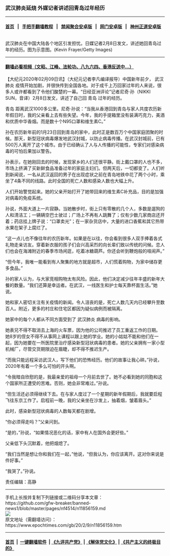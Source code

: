 ### 武汉肺炎延烧 外媒记者讲述回青岛过年经历
------------------------

#### [首页](https://github.com/gfw-breaker/banned-news1/blob/master/README.md) &nbsp;&nbsp;|&nbsp;&nbsp; [手把手翻墙教程](https://github.com/gfw-breaker/guides/wiki) &nbsp;&nbsp;|&nbsp;&nbsp; [禁闻聚合安卓版](https://github.com/gfw-breaker/bn-android) &nbsp;&nbsp;|&nbsp;&nbsp; [网门安卓版](https://github.com/oGate2/oGate) &nbsp;&nbsp;|&nbsp;&nbsp; [神州正道安卓版](https://github.com/SzzdOgate/update) 



<div><img alt="" class="aligncenter wp-post-image" src="https://i.epochtimes.com/assets/uploads/2020/02/GettyImages-1197620885-600x400.jpg"/>
<div class="red16 caption">
 <p>
  武汉肺炎在中国大陆各个地区引发担忧。日媒记者2月8日发文，讲述她回青岛过年的经历。图为示意图。(Kevin Frayer/Getty Images)
 </p>
</div>
</div><hr/>

#### [翻墙必看视频（文昭、江峰、法轮功、八九六四、香港反送中...）](http://167.172.214.107/home.html)

<div><p>
 【大纪元2020年02月09日讯】（大纪元记者李凡编译报导）中国新年前夕，
 <ok href="https://www.epochtimes.com/gb/tag/%E6%AD%A6%E6%B1%89%E8%82%BA%E7%82%8E.html">
  武汉肺炎
 </ok>
 疫情开始加剧，并很快传到全国各地。对于成千上万回家过年的人来说，很多人或许都看到了令他们酸楚的一幕。“日经亚洲评论”记者尼奇·孙（NIKKI SUN，音译）2月8日发文，讲述了自己回
 <ok href="https://www.epochtimes.com/gb/tag/%E9%9D%92%E5%B2%9B.html">
  青岛
 </ok>
 过年的经历。
</p>
<p>
 <ok href="https://www.epochtimes.com/gb/tag/%E9%9D%92%E5%B2%9B.html">
  青岛
 </ok>
 距离武汉1000多公里。尼奇·孙说：“当我从香港回到青岛与家人共度农历新年假日时，我的父亲看上去有些失望。今年，我的手提箱里没有装满巧克力，美酒和优质中华香烟。而是数十个N95口罩和维生素C。”
</p>
<p>
 孙在农历新年前的1月23日回到青岛的家中，此时正是数百万个中国家庭团聚的时候。那天，新型冠状病毒爆发地武汉封城，以防止病毒传播。在武汉封城前，已有500万人离开了这个城市。由于已经确认了人与人传播的可能性，专家们对感染病毒的可怕后果加以警告。
</p>
<p>
 孙表示，在她刚回去的时候，发现家乡的人们还很平静。街上戴口罩的人也不多，市场上挤满了买新鲜食品准备过年的家庭主妇们。但两天后，一切都变了。人们听到新闻说，一名从武汉返回的男子在出现症状之前在青岛地铁中花了两个小时，乘坐了4条不同的线路。此时全国的死亡人数和感染人数也大幅上升。
</p>
<p>
 人们开始警觉起来。她的父亲开始打开了她带回来的维生素C补充品，目的是加强对病毒的免疫系统。
</p>
<p>
 孙说，外面大道上一片寂静。当她散步时，街上只有零散的几个人，多数是遛狗的人和清洁工；一辆辆空巴士驶过；广场上不再有人跳舞了；仅有少数几家商店还开着；药店挂上牌子说：“口罩卖光”；在一家杂货店中，大量的进口香蕉和其它热带水果在架子上腐烂了。
</p>
<p>
 “这一点儿也不像往年的农历新年。如果是在以往，你会看到很多人双手捧着各式礼物走亲访友。穿着新衣服的孩子们会兴高采烈的向长辈们致以传统的问候。恋人们也会在海滩附近的春季市场闲逛，吃着冰糖葫芦。你还会听到鞭炮般的喧闹声。”
</p>
<p>
 “但今年，我唯一能看到有人聚集的地方就是超市，人们慌着购物，为家中储存更多食品。”
</p>
<p>
 孙的家人认为，与大家竞相购物太有风险。因此，他们决定减少往年丰盛的新年大餐的数量。“我们还算是幸运者。在武汉，一线医生和护士每天靠杯面生活。”她说。
</p>
<p>
 她和家人密切关注有关疫情的新闻。令人沮丧的是，死亡人数几天内已经攀升至数百人。附近，更多的村庄和住宅区都因为疑似病例而被隔离。
</p>
<p>
 她家中的每个人都从不同方面受到了
 <ok href="https://www.epochtimes.com/gb/tag/%E6%AD%A6%E6%B1%89%E8%82%BA%E7%82%8E.html">
  武汉肺炎
 </ok>
 病毒的影响。
</p>
<p>
 她表兄不得不取消去上海的火车票，因为他的公司推迟了员工重返工作的日期。 她8岁的侄女不得不从事网上课程以跟上她的学业。她的小姑姑不能和他们在一起，因为她要在一所医院里治疗感染新型冠状病毒的患者。她的父亲拥有一家小型机械厂，尽管交货期限迫在眉睫，却不得不推迟生产。
</p>
<p>
 “而我只能远程采访武汉人，写下他们的恐怖经历。他们的故事让我心碎。”孙说，2020年有着一个多么可怕的开头啊。
</p>
<p>
 “令我暗自欣慰的是，我最亲爱的祖母一个月前去世了。她不必看到她的同胞和这个国家所正遭受的苦难。否则，她会非常难过。”孙说。
</p>
<p>
 “但生活还必须得继续下去。在与家人度过了一个星期的新年假期后，我就要启程飞往东京工作了。启程前一晚，我的父亲坐在沙发上，抽着烟，皱着眉头。”
</p>
<p>
 此时，感染新型冠状病毒的人数每天都在剧增。
</p>
<p>
 “你必须得走吗？”父亲问到。
</p>
<p>
 “是的，”孙说，“如果情况恶化的话，家中有人在国外会更好些。”
</p>
<p>
 父亲低下头沉默着，他把烟熄了。
</p>
<p>
 “我们当然是想让你和我们在一起，”他说，“但我认为，你应该离开。这对你来说是件好事。”
</p>
<p>
 “我哭了。”孙说。
</p>
<p>
 责任编辑：高静
</p>
</div>
<hr/>
手机上长按并复制下列链接或二维码分享本文章：<br/>
https://github.com/gfw-breaker/banned-news1/blob/master/pages/nf4514/n11856159.md <br/>
<a href='https://github.com/gfw-breaker/banned-news1/blob/master/pages/nf4514/n11856159.md'><img src='https://github.com/gfw-breaker/banned-news1/blob/master/pages/nf4514/n11856159.md.png'/></a> <br/>
原文地址（需翻墙访问）：https://www.epochtimes.com/gb/20/2/9/n11856159.htm


------------------------
#### [首页](https://github.com/gfw-breaker/banned-news1/blob/master/README.md) &nbsp;|&nbsp; [一键翻墙软件](https://github.com/gfw-breaker/nogfw/blob/master/README.md) &nbsp;| [《九评共产党》](https://github.com/gfw-breaker/9ping.md/blob/master/README.md#九评之一评共产党是什么) | [《解体党文化》](https://github.com/gfw-breaker/jtdwh.md/blob/master/README.md) | [《共产主义的终极目的》](https://github.com/gfw-breaker/gczydzjmd.md/blob/master/README.md)


<img src='http://gfw-breaker.win/banned-news/pages/nf4514/n11856159.md' width='0px' height='0px'/>